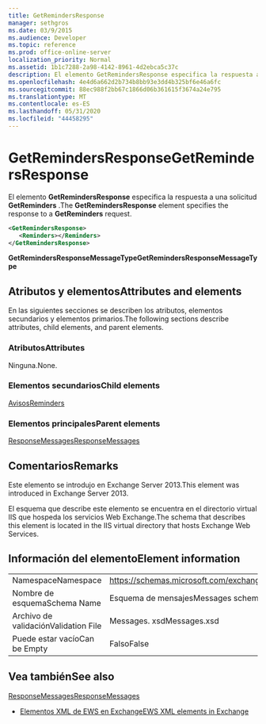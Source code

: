 ```yaml
---
title: GetRemindersResponse
manager: sethgros
ms.date: 03/9/2015
ms.audience: Developer
ms.topic: reference
ms.prod: office-online-server
localization_priority: Normal
ms.assetid: 1b1c7288-2a98-4142-8961-4d2ebca5c37c
description: El elemento GetRemindersResponse especifica la respuesta a una solicitud GetReminders.
ms.openlocfilehash: 4e4d6a662d2b734b8bb93e3dd4b325bf6e46a6fc
ms.sourcegitcommit: 88ec988f2bb67c1866d06b361615f3674a24e795
ms.translationtype: MT
ms.contentlocale: es-ES
ms.lasthandoff: 05/31/2020
ms.locfileid: "44458295"
---
```

# <a name="getremindersresponse"></a><span data-ttu-id="c05fe-103">GetRemindersResponse</span><span class="sxs-lookup"><span data-stu-id="c05fe-103">GetRemindersResponse</span></span>

<span data-ttu-id="c05fe-104">El elemento **GetRemindersResponse** especifica la respuesta a una solicitud **GetReminders** .</span><span class="sxs-lookup"><span data-stu-id="c05fe-104">The **GetRemindersResponse** element specifies the response to a **GetReminders** request.</span></span> 
  
```XML
<GetRemindersResponse>
   <Reminders></Reminders>
</GetRemindersResponse>

```

 <span data-ttu-id="c05fe-105">**GetRemindersResponseMessageType**</span><span class="sxs-lookup"><span data-stu-id="c05fe-105">**GetRemindersResponseMessageType**</span></span>
## <a name="attributes-and-elements"></a><span data-ttu-id="c05fe-106">Atributos y elementos</span><span class="sxs-lookup"><span data-stu-id="c05fe-106">Attributes and elements</span></span>

<span data-ttu-id="c05fe-107">En las siguientes secciones se describen los atributos, elementos secundarios y elementos primarios.</span><span class="sxs-lookup"><span data-stu-id="c05fe-107">The following sections describe attributes, child elements, and parent elements.</span></span>
  
### <a name="attributes"></a><span data-ttu-id="c05fe-108">Atributos</span><span class="sxs-lookup"><span data-stu-id="c05fe-108">Attributes</span></span>

<span data-ttu-id="c05fe-109">Ninguna.</span><span class="sxs-lookup"><span data-stu-id="c05fe-109">None.</span></span>
  
### <a name="child-elements"></a><span data-ttu-id="c05fe-110">Elementos secundarios</span><span class="sxs-lookup"><span data-stu-id="c05fe-110">Child elements</span></span>

[<span data-ttu-id="c05fe-111">Avisos</span><span class="sxs-lookup"><span data-stu-id="c05fe-111">Reminders</span></span>](reminders.md)
  
### <a name="parent-elements"></a><span data-ttu-id="c05fe-112">Elementos principales</span><span class="sxs-lookup"><span data-stu-id="c05fe-112">Parent elements</span></span>

[<span data-ttu-id="c05fe-113">ResponseMessages</span><span class="sxs-lookup"><span data-stu-id="c05fe-113">ResponseMessages</span></span>](responsemessages.md)
  
## <a name="remarks"></a><span data-ttu-id="c05fe-114">Comentarios</span><span class="sxs-lookup"><span data-stu-id="c05fe-114">Remarks</span></span>

<span data-ttu-id="c05fe-115">Este elemento se introdujo en Exchange Server 2013.</span><span class="sxs-lookup"><span data-stu-id="c05fe-115">This element was introduced in Exchange Server 2013.</span></span>
  
<span data-ttu-id="c05fe-116">El esquema que describe este elemento se encuentra en el directorio virtual IIS que hospeda los servicios Web Exchange.</span><span class="sxs-lookup"><span data-stu-id="c05fe-116">The schema that describes this element is located in the IIS virtual directory that hosts Exchange Web Services.</span></span>
  
## <a name="element-information"></a><span data-ttu-id="c05fe-117">Información del elemento</span><span class="sxs-lookup"><span data-stu-id="c05fe-117">Element information</span></span>

|||
|:-----|:-----|
|<span data-ttu-id="c05fe-118">Namespace</span><span class="sxs-lookup"><span data-stu-id="c05fe-118">Namespace</span></span>  <br/> |https://schemas.microsoft.com/exchange/services/2006/messages  <br/> |
|<span data-ttu-id="c05fe-119">Nombre de esquema</span><span class="sxs-lookup"><span data-stu-id="c05fe-119">Schema Name</span></span>  <br/> |<span data-ttu-id="c05fe-120">Esquema de mensajes</span><span class="sxs-lookup"><span data-stu-id="c05fe-120">Messages schema</span></span>  <br/> |
|<span data-ttu-id="c05fe-121">Archivo de validación</span><span class="sxs-lookup"><span data-stu-id="c05fe-121">Validation File</span></span>  <br/> |<span data-ttu-id="c05fe-122">Messages. xsd</span><span class="sxs-lookup"><span data-stu-id="c05fe-122">Messages.xsd</span></span>  <br/> |
|<span data-ttu-id="c05fe-123">Puede estar vacío</span><span class="sxs-lookup"><span data-stu-id="c05fe-123">Can be Empty</span></span>  <br/> |<span data-ttu-id="c05fe-124">Falso</span><span class="sxs-lookup"><span data-stu-id="c05fe-124">False</span></span>  <br/> |
   
## <a name="see-also"></a><span data-ttu-id="c05fe-125">Vea también</span><span class="sxs-lookup"><span data-stu-id="c05fe-125">See also</span></span>



[<span data-ttu-id="c05fe-126">ResponseMessages</span><span class="sxs-lookup"><span data-stu-id="c05fe-126">ResponseMessages</span></span>](responsemessages.md)


- [<span data-ttu-id="c05fe-127">Elementos XML de EWS en Exchange</span><span class="sxs-lookup"><span data-stu-id="c05fe-127">EWS XML elements in Exchange</span></span>](ews-xml-elements-in-exchange.md)

